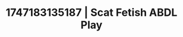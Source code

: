 ---
categories:
- Erotic archetypes
- Mormon missionary
- Latina
- Butt plug play
- Dirty mind games
image: /assets/images/1747183135187.jpg
layout: post
seo:
  description: Featured content with sensual ABDL Play, Scat Fetish. HD images available.
  keywords: ABDL Play, Scat Fetish
  og_image: /assets/images/1747183135187.jpg
  schema_type: VisualArtwork
tags:
- ABDL Play
- Scat Fetish
- '#1747183135187'
title: 1747183135187 | Scat Fetish ABDL Play
---